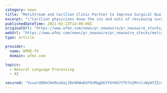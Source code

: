 ```yaml
---
category: news
title: "MetiStream and Carilion Clinic Partner to Improve Surgical Quality Using Natural Language Processing and Artificial Intelligence"
excerpt: "\"Carilion physicians know the ins and outs of reviewing surgical quality data. We are experts in Natural Language Processing (NLP) and AI,\" said Chiny Driscoll, CEO and founder of MetiStream. \"Together, we're the right team to address the long-standing ..."
publishedDateTime: 2021-03-23T14:00:00Z
originalUrl: "https://www.wfmz.com/news/pr_newswire/pr_newswire_stocks/metistream-and-carilion-clinic-partner-to-improve-surgical-quality-using-natural-language-processing-and-artificial/article_bfb97e71-d25a-5869-bba3-c4d94bf95979.html"
webUrl: "https://www.wfmz.com/news/pr_newswire/pr_newswire_stocks/metistream-and-carilion-clinic-partner-to-improve-surgical-quality-using-natural-language-processing-and-artificial/article_bfb97e71-d25a-5869-bba3-c4d94bf95979.html"
type: article

provider:
  name: WFMZ-TV
  domain: wfmz.com

topics:
  - Natural Language Processing
  - AI

secured: "VsxarUO0eCHoReiHajJDe96WwKGF9xMqgDEVY6tKb7tTh7o2M+xlvWyHfZIrdSK7Z2Pek1I2dhR++U6kkPmu8dDFkkKidTIpRsMdNvs8jA6ToGaGLpmMAXLHOHsGSLYjrEie1CAYFW68ZpvJDbw26ExW6iQtaZPIvhEAQPh0JZvjl9IXnFFuZBfhjaPalYK0z4pi5CLtoGCs648kzTLg9g8oCcdBrAp4j8IJHKz3/3JHLxqzWhUPdpdi0rnvBxcBITHl4WQ/IevDzjZory82Ovnx7Uqai2SIUgvdu1OEixhuHG0nYOqX4IafTGmFuXFhkzcrAL/8OS3YYhWK88LKhlFKTZd0p2+wEhUy78x54EM=;uq7PWyde9D9g9q+DmNEyNA=="
---
```


